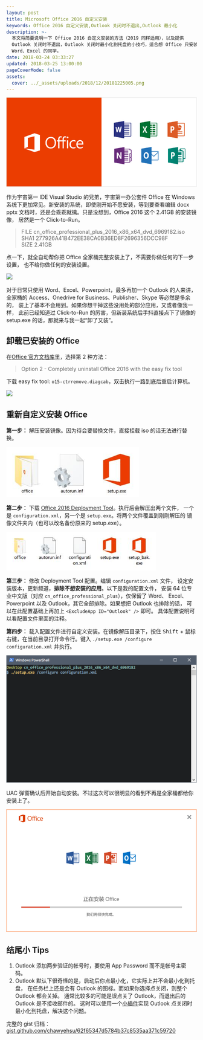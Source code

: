 ```yaml
---
layout: post
title: Microsoft Office 2016 自定义安装
keywords: Office 2016 自定义安装,Outlook 关闭时不退出,Outlook 最小化
description: >-
  本文将简要说明一下 Office 2016 自定义安装的方法（2019 同样适用），以及提供
  Outlook 关闭时不退出，Outlook 关闭时最小化到托盘的小技巧，适合想 Office 只安装
  Word、Excel 的同学。
date: 2018-03-24 03:33:27
updated: 2018-03-25 13:00:00
pageCoverMode: false
assets:
  cover: ../_assets/uploads/2018/12/20181225005.png
---
```


![Microsoft Office](../_assets/uploads/2018/03/20180324001.jpg)

作为宇宙第一 IDE Visual Studio 的兄弟，宇宙第一办公套件 Office 在 Windows
系统下更加常见。新安装的系统，即使刚开始不愿安装，等到要查看编辑 docx pptx
文档时，还是会乖乖就擒。只是没想到，Office 2016 这个 2.41GB 的安装镜像，
居然是一个 Click-to-Run。

> FILE cn_office_professional_plus_2016_x86_x64_dvd_6969182.iso  
> SHA1 277926A41B472EE38CA0B36ED8F2696356DCC98F  
> SIZE 2.41GB

点一下，就全自动帮你把 Office 全家桶完整安装上了，不需要你做任何的下一步设置，
也不给你做任何的安装设置。

![](../_assets/uploads/2018/03/20180324002.jpg)

对于日常只使用 Word、Excel、Powerpoint，最多再加一个 Outlook 的人来讲，
全家桶的 Access、Onedrive for Business、Publisher、Skype 等必然是多余的，
装上了基本不会用到。如果你想干掉这些没用处的部分应用，又或者像我一样，
此前已经知道过 Click-to-Run 的厉害，但新装系统后手抖直接点下了镜像的
setup.exe 的话，那就来与我一起“卸了又装”。

<div class="gad">
  <adsbygoogle ad-layout="in-article" ad-format="fluid" ad-slot="8422573867"/>
</div>

## 卸载已安装的 Office

在[Office 官方文档库]里，选择第 2 种方法：

> Option 2 - Completely uninstall Office 2016 with the easy fix tool

下载 easy fix tool: `o15-ctrremove.diagcab`，双击执行一路到底后重启计算机。

![](../_assets/uploads/2018/03/20180324003.jpg)

## 重新自定义安装 Office

**第一步：** 解压安装镜像。因为待会要替换文件，直接挂载 iso 的话无法进行替换。

![安装镜像解压后](../_assets/uploads/2018/03/20180324004.jpg "安装镜像解压后")

**第二步：** 下载 [Office 2016 Deployment Tool]。执行后会解压出两个文件，
一个是 `configuration.xml`，另一个是 `setup.exe`。将两个文件覆盖到刚刚解压的
镜像文件夹内（也可以改名备份原来的 setup.exe）。

![](../_assets/uploads/2018/03/20180324005.jpg)

**第三步：** 修改 Deployment Tool 配置。编辑 `configuration.xml` 文件，
设定安装版本，更新频道，**排除不想安装的应用**。以下是我的配置文件，
安装 64 位专业中文版（对应 `cn_office_professional_plus`），仅保留了 Word、
Excel、Powerpoint 以及 Outlook，其它全部排除。如果想把 Outlook 也排除的话，
可以在此配置基础上再加上 `<ExcludeApp ID="Outlook" />` 即可。
具体配置说明可以看配置文件里面的注释。

<!-- Gist -->
<div v-if="gist" v-html="gist"></div>

**第四步：** 载入配置文件进行自定义安装。在镜像解压目录下，按住
<kbd>Shift</kbd> + 鼠标右键，在当前目录打开命令行。键入
`./setup.exe /configure configuration.xml` 并执行。

![](../_assets/uploads/2018/03/20180324006.png)

UAC 弹窗确认后开始自动安装。不过这次可以很明显的看到不再是全家桶都给你安装上了。

![](../_assets/uploads/2018/03/20180324007.png)

## 结尾小 Tips

1. Outlook 添加两步验证的帐号时，要使用 App Password 而不是帐号主密码。
2. Outlook 默认下很奇怪的是，启动后你点最小化，它实际上并不会最小化到托盘，
在任务栏上还是会有 Outlook 的图标。而如果你选择点关闭，则整个 Outlook 都会关掉。
通常比较多的可能是误点关了 Outlook，而退出后的 Outlook 是不接收邮件的。
这时可以使用一个[小插件]实现 Outlook 点关闭时最小化到托盘，解决这个问题。

完整的 gist 归档：[gist.github.com/chawyehsu/62f65347d5784b37c8535aa371c59720]

[Office 官方文档库]: https://support.office.com/en-us/article/9dd49b83-264a-477a-8fcc-2fdf5dbf61d8
[Office 2016 Deployment Tool]: https://www.microsoft.com/en-us/download/details.aspx?id=49117
[小插件]: https://jocent.me/2017/06/20/outlook-close-minimize.html
[gist.github.com/chawyehsu/62f65347d5784b37c8535aa371c59720]: https://gist.github.com/chawyehsu/62f65347d5784b37c8535aa371c59720

<!-- Vue -->
<script>
export default {
  data () {
    return {
      gist: ''
    }
  },
  mounted () {
    window['gist_callback_62f65347d5784b37c8535aa371c59720'] = gist => {
      const link = document.createElement('link')
      link.href = gist.stylesheet
      link.rel = 'stylesheet'
      document.head.appendChild(link)
      this.gist = gist.div
    }
    const script = document.createElement('script')
    script.async = 1
    script.src = 'https://gist.github.com/chawyehsu/62f65347d5784b37c8535aa371c59720.json?callback=gist_callback_62f65347d5784b37c8535aa371c59720'
    document.head.appendChild(script)
  }
}
</script>
